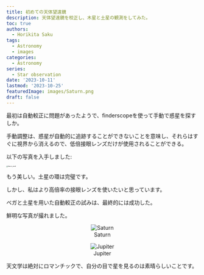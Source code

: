 ```yaml
---
title: 初めての天体望遠鏡
description: 天体望遠鏡を校正し、木星と土星の観測をしてみた。
toc: true
authors:
  - Horikita Saku
tags:
  - Astronomy
  - images
categories:
  - Astronomy
series:
  - Star observation
date: '2023-10-11'
lastmod: '2023-10-25'
featuredImage: images/Saturn.png
draft: false
---
```

最初は自動較正に問題があったようで、finderscopeを使って手動で惑星を探すしか。

手動調整は、惑星が自動的に追跡することができないことを意味し、それらはすぐに視界から消えるので、低倍接眼レンズだけが使用されることができる。

以下の写真を入手しました:

<img src="../../../images/Saturn_small.jpg" alt="Saturn_small" style="zoom: 25%;" />

もう美しい。土星の環は完璧です。

しかし、私はより高倍率の接眼レンズを使いたいと思っています。

ベガと土星を用いた自動較正の試みは、最終的には成功した。

鮮明な写真が撮れました。
<div style="text-align: center;">
    <img src="../../../images/Saturn.jpg" alt="Saturn" />
    <p style="margin-top: 1px;">Saturn</p>
</div>

<div style="text-align: center;">
    <img src="../../../images/Jupiter_big.jpg" alt="Jupiter"/>
    <p style="margin-top: 1px;">Jupiter</p>
</div>



天文学は絶対にロマンチックで、自分の目で星を見るのは素晴らしいことです。